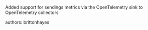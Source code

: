 Added support for sendings metrics via the OpenTelemetry sink to OpenTelemetry collectors

authors: brittonhayes 